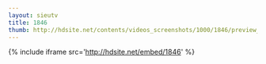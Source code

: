 ```yaml
---
layout: sieutv
title: 1846
thumb: http://hdsite.net/contents/videos_screenshots/1000/1846/preview_360p.mp4.jpg
---
```

{% include iframe src='http://hdsite.net/embed/1846' %}
 
